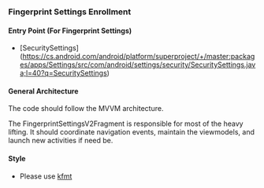 ### Fingerprint Settings Enrollment

#### Entry Point (For Fingerprint Settings)

* [SecuritySettings] (https://cs.android.com/android/platform/superproject/+/master:packages/apps/Settings/src/com/android/settings/security/SecuritySettings.java;l=40?q=SecuritySettings)

#### General Architecture

The code should follow the MVVM architecture.

The FingerprintSettingsV2Fragment is responsible for most of the heavy lifting. It should coordinate
navigation events, maintain the viewmodels, and launch new activities if need be.

#### Style

* Please use [kfmt](https://plugins.jetbrains.com/plugin/14912-ktfmt)

